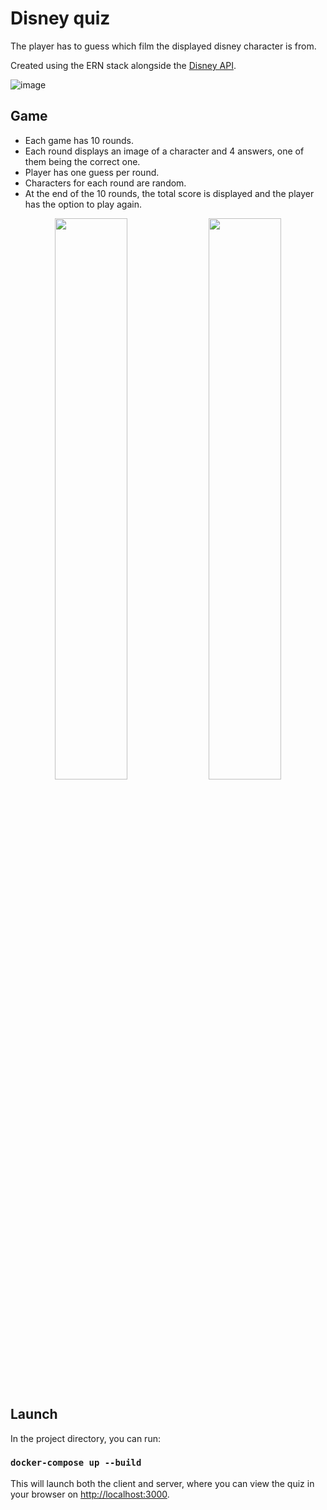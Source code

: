 # Disney quiz

The player has to guess which film the displayed disney character is from.

Created using the ERN stack alongside the [Disney API](https://disneyapi.dev/).

![image](https://user-images.githubusercontent.com/29370740/206271194-1d5ff846-8bc3-4fc0-b94f-7639cd491130.png)


## Game

- Each game has 10 rounds.
- Each round displays an image of a character and 4 answers, one of them being the correct one.
- Player has one guess per round.
- Characters for each round are random.
- At the end of the 10 rounds, the total score is displayed and the player has the option to play again.

<div align="center">
<img src="https://i.imgur.com/qJuMuNO.png" width="48%"/>
<img src="https://i.imgur.com/kmpSZve.png" width="48%"/>
</div>

## Launch

In the project directory, you can run:

### `docker-compose up --build`

This will launch both the client and server, where you can view the quiz in your browser on [http://localhost:3000](http://localhost:3000).
